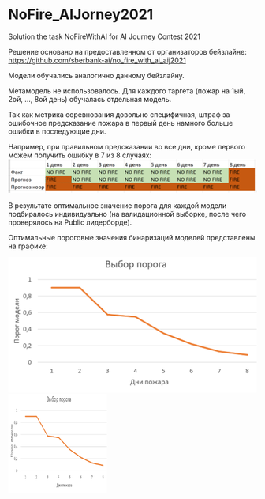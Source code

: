 # NoFire_AIJorney2021
Solution the task NoFireWithAI for AI Journey Contest 2021

Решение основано на предоставленном от организаторов бейзлайне: https://github.com/sberbank-ai/no_fire_with_ai_aij2021

Модели обучались аналогично данному бейзлайну.

Метамодель не использовалось. Для каждого таргета (пожар на 1ый, 2ой, ..., 8ой день) обучалась отдельная модель.

Так как метрика соревнования довольно специфичная, штраф за ошибочное предсказание пожара в первый день намного больше ошибки в последующие дни.

Например, при правильном предсказании во все дни, кроме первого можем получить ошибку в 7 из 8 случаях:
![Пример плохого прогноза](graphics/prognoz_corr.png)

В результате оптимальное значение порога для каждой модели подбиралось индивидуально (на валидационной выборке, после чего проверялось на Public лидерборде).

Оптимальные пороговые значения бинаризаций моделей представлены на графике:

![Изменение порога бинаризации моделей](graphics/threshold_change.png)
<img src="graphics/threshold_change.png" width="200" height="200">
